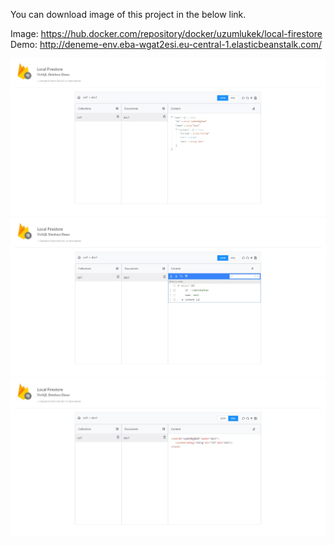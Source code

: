 You can download image of this project in the below link. <br/>

Image: https://hub.docker.com/repository/docker/uzumlukek/local-firestore <br/>
Demo: http://deneme-env.eba-wgat2esi.eu-central-1.elasticbeanstalk.com/ <br/>

<img src="images/json.jpeg" />
<img src="images/edit.jpeg" />
<img src="images/xml.jpeg" />




